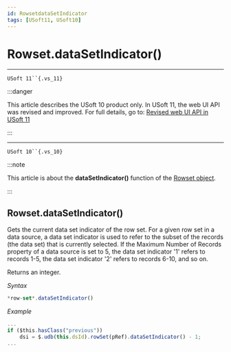 ```yaml
---
id: RowsetdataSetIndicator
tags: [USoft11, USoft10]
---
```

# Rowset.dataSetIndicator()



----

`USoft 11``{.vs_11}`


:::danger

This article describes the USoft 10 product only.
In USoft 11, the web UI API was revised and improved. For full details, go to:
[Revised web UI API in USoft 11](/docs/Web_and_app_UIs/UDB_udb/Revised_web_UI_API_in_USoft_11.md)

:::

----

`USoft 10``{.vs_10}`


:::note

This article is about the **dataSetIndicator()** function of the [Rowset object](/docs/Web_and_app_UIs/UDB_Rowset/UDB_Rowset_object.md).

:::

## **Rowset.dataSetIndicator()**

Gets the current data set indicator of the row set. For a given row set in a data source, a data set indicator is used to refer to the subset of the records (the data set) that is currently selected. If the Maximum Number of Records property of a data source is set to 5, the data set indicator '1' refers to records 1-5, the data set indicator '2' refers to records 6-10, and so on.

Returns an integer.

*Syntax*

```js
*row-set*.dataSetIndicator()
```

*Example*

```js
...
if ($this.hasClass("previous"))
    dsi = $.udb(this.dsId).rowSet(pRef).dataSetIndicator() - 1;
...
```

 